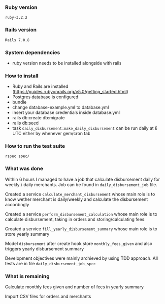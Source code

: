 ### Ruby version
```
ruby-3.2.2
```

### Rails version
```
Rails 7.0.8
```  

### System dependencies
- ruby version needs to be installed alongside with rails


### How to install
- Ruby and Rails are installed (https://guides.rubyonrails.org/v5.0/getting_started.html)
- Postgres database is configured
- bundle
- change database-example.yml to database.yml
- insert your database credentials inside database.yml
- rails db:create db:migrate
- rails db:seed
- task `daily_disbursement:make_daily_disbursement` can be run daily at 8 UTC either by whenever gem/cron tab


### How to run the test suite
```
rspec spec/
```

### What was done
Within 6 hours I managed to have a job that calculate disbursement daily for weekly / daily merchants. 
Job can be found in `daily_disbursement_job` file.

Created a service `calculate_merchant_disbursement` whose main role is to know wether merchant is daily/weekly and calculate the disbursement accordingly

Created a service `perform_disbursement_calculation` whose main role is to calculate disbursement, taking in orders and storing/calculating fees

Created a service `fill_yearly_disbursement_summary` whose main role is to store yearly summary

Model `disbursement` after create hook store `monthly_fees_given` and also triggers yearly disbursement summary

Development objectives were mainly archieved by using TDD approach. All tests are in file `daily_disbursement_job_spec`

### What is remaining

Calculate monthly fees given and number of fees in yearly summary

Import CSV files for orders and merchants
